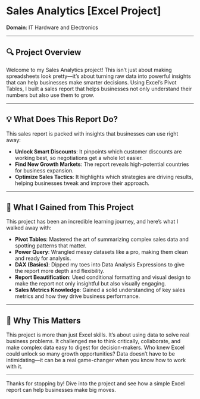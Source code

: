 # Sales Analytics [Excel Project]  
**Domain**: IT Hardware and Electronics  

---

## 🔍 Project Overview  
Welcome to my Sales Analytics project! This isn’t just about making spreadsheets look pretty—it’s about turning raw data into powerful insights that can help businesses make smarter decisions. Using Excel’s Pivot Tables, I built a sales report that helps businesses not only understand their numbers but also use them to grow.

---

## 💡 What Does This Report Do?  
This sales report is packed with insights that businesses can use right away:

- **Unlock Smart Discounts**: It pinpoints which customer discounts are working best, so negotiations get a whole lot easier.
- **Find New Growth Markets**: The report reveals high-potential countries for business expansion.
- **Optimize Sales Tactics**: It highlights which strategies are driving results, helping businesses tweak and improve their approach.

---

## 🌟 What I Gained from This Project  
This project has been an incredible learning journey, and here’s what I walked away with:

- **Pivot Tables**: Mastered the art of summarizing complex sales data and spotting patterns that matter.
- **Power Query**: Wrangled messy datasets like a pro, making them clean and ready for analysis.
- **DAX (Basics)**: Dipped my toes into Data Analysis Expressions to give the report more depth and flexibility.
- **Report Beautification**: Used conditional formatting and visual design to make the report not only insightful but also visually engaging.
- **Sales Metrics Knowledge**: Gained a solid understanding of key sales metrics and how they drive business performance.

---

## 🌟 Why This Matters  
This project is more than just Excel skills. It’s about using data to solve real business problems. It challenged me to think critically, collaborate, and make complex data easy to digest for decision-makers. Who knew Excel could unlock so many growth opportunities? Data doesn’t have to be intimidating—it can be a real game-changer when you know how to work with it.

---

Thanks for stopping by! Dive into the project and see how a simple Excel report can help businesses make big moves.
